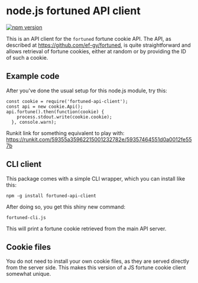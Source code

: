 # node.js fortuned API client

[![npm version](https://badge.fury.io/js/fortuned-api-client.svg)](https://badge.fury.io/js/fortuned-api-client)

This is an API client for the `fortuned` fortune cookie API. The API, as
described at https://github.com/ef-gy/fortuned, is quite straightforward and
allows retrieval of fortune cookies, either at random or by providing the ID of
such a cookie.

## Example code

After you've done the usual setup for this node.js module, try this:

    const cookie = require('fortuned-api-client');
    const api = new cookie.Api();
    api.fortune().then(function(cookie) {
        process.stdout.write(cookie.cookie);
      }, console.warn);

Runkit link for something equivalent to play with:
https://runkit.com/59355a35962215001232782e/59357464551d0a0012fe557b

## CLI client

This package comes with a simple CLI wrapper, which you can install like this:

    npm -g install fortuned-api-client

After doing so, you get this shiny new command:

    fortuned-cli.js

This will print a fortune cookie retrieved from the main API server.

## Cookie files

You do not need to install your own cookie files, as they are served directly
from the server side. This makes this version of a JS fortune cookie client
somewhat unique.
